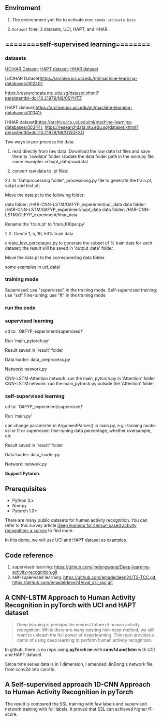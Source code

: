 ## Enviroment
1. The environment.yml file to activate env: `conda activate base` 


2. `Dataset` foler: 3 datasets, UCI, HAPT, and HHAR.

##  ========self-supervised learning========

### datasets
 [UCIHAR Dataset](https://archive.ics.uci.edu/ml/machine-learning-databases/00240/); 
 [HAPT dataset](https://archive.ics.uci.edu/ml/machine-learning-databases/00341/); 
 [HHAR dataset](https://archive.ics.uci.edu/ml/machine-learning-databases/00344/)

 [UCIHAR Dataset]https://archive.ics.uci.edu/ml/machine-learning-databases/00240/; 
 
 https://researchdata.ntu.edu.sg/dataset.xhtml?persistentId=doi:10.21979/N9/0SYHTZ

 [HAPT dataset]https://archive.ics.uci.edu/ml/machine-learning-databases/00341/; 

 [HHAR dataset]https://archive.ics.uci.edu/ml/machine-learning-databases/00344/; https://researchdata.ntu.edu.sg/dataset.xhtml?persistentId=doi:10.21979/N9/OWDFXO
 
Two ways to pre-process the data:

1. read directly from raw data: 
Download the raw data txt files and save them to 'rawdata' folder. 
Update the data folder path in the main.py file.
some examples in hapt_data/rawdata/

2. convert raw data to .pt files:

2.1. In 'Dataprocessing folder', processiong.py file to generate the train.pt, val.pt and test.pt; 

Move the data.pt to the following folder:

data folder: /HAR-CNN-LSTM/GitFYP_experiment/uci_data 
data folder: /HAR-CNN-LSTM/GitFYP_experiment/hapt_data 
data folder: /HAR-CNN-LSTM/GitFYP_experiment/hhar_data 
 
Rename the 'train.pt' to 'train_100per.py'

2.2. Create 1, 5, 10, 50% train data

create_few_percetages.py to generate the subset of % train data for each dataset; the result will be saved in 'output_data' folder.

Move the data.pt to the corresponding data folder

some examples in uci_data/


### training mode

Supervised: use "supervised" in the training mode.
Self-supervised training: use "ssl"
Fine-tuning: use "ft" in the training mode


### run the code 

###  supervised learning

cd to: 'GitFYP_experiment/supervised/'

Run 'main_pytorch.py'

Result saved in 'result' folder

Data loader: data_preprocess.py

Network: network.py

CNN-LSTM-Attention network: run the main_pytorch.py in 'Attention' folder
CNN-LSTM network: run the main_pytorch.py outside the 'Attention' folder


###  self-supervised learning

cd to: 'GitFYP_experiment/supervised/'

Run 'main.py'

can change paramerter in ArgumentParser() in main.py, e.g.: training mode: ssl or ft or supervised; fine-tuning data percentage, whether oversample, etc.

Result saved in 'result' folder

Data loader: data_loader.py

Network: network.py


**Support Pytorch.**

## Prerequisites
- Python 3.x
- Numpy
- Pytorch 1.0+

There are many public datasets for human activity recognition. You can refer to this survey article [Deep learning for sensor-based activity recognition: a survey](https://arxiv.org/abs/1707.03502) to find more.

In this demo, we will use UCI and HAPT dataset as examples. 


## Code reference
1. supervised learning: https://github.com/jindongwang/Deep-learning-activity-recognition.git
2. self-supervised learning: https://github.com/emadeldeen24/TS-TCC.git; https://github.com/emadeldeen24/eval_ssl_ssc.git





## A CNN-LSTM Approach to Human Activity Recognition in pyTorch with UCI and HAPT dataset

> Deep learning is perhaps the nearest future of human activity recognition. While there are many existing non-deep method, we still want to unleash the full power of deep learning. This repo provides a demo of using deep learning to perform human activity recognition.

In github, there is no repo using **pyTorch nn** with **conv1d and lstm** with UCI and HAPT dataset. 

Since time series data is in 1 dimension, I amended JinDong's network file from conv2d into conv1d. 


## A Self-supervised approach 1D-CNN Approach to Human Activity Recognition in pyTorch

The result is compared the SSL training with few labels and supervised network training with full labels. It proved that SSL can achieved higher f1-score. 





